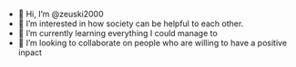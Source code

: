 - 👋 Hi, I’m @zeuski2000
- 👀 I’m interested in how society can be helpful to each other.
- 🌱 I’m currently learning everything I could manage to
- 💞️ I’m looking to collaborate on people who are willing to have a positive inpact


